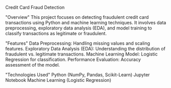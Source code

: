Credit Card Fraud Detection

"Overview"
This project focuses on detecting fraudulent credit card transactions using Python and machine learning techniques. It involves data preprocessing, exploratory data analysis (EDA), and model training to classify transactions as legitimate or fraudulent.

"Features"
Data Preprocessing: Handling missing values and scaling features.
Exploratory Data Analysis (EDA): Understanding the distribution of fraudulent vs. legitimate transactions.
Machine Learning Model: Logistic Regression for classification.
Performance Evaluation: Accuracy assessment of the model.

"Technologies Used"
Python (NumPy, Pandas, Scikit-Learn)
Jupyter Notebook
Machine Learning (Logistic Regression)
